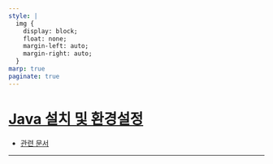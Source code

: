 ```yaml
---
style: |
  img {
    display: block;
    float: none;
    margin-left: auto;
    margin-right: auto;
  }
marp: true
paginate: true
---
```

# [Java 설치 및 환경설정](https://www.youtube.com/watch?v=QQUKRVmdGVc&list=PLJlUnZ1kDbt7X2C4ntIYHmphNDIc5wN8J&index=3)
- [관련 문서](https://biggongjam.notion.site/2-Java-3eee90b4412840faae31a0c6c212c0c2)

---










